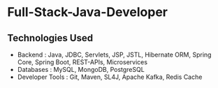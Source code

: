 # Full-Stack-Java-Developer

## Technologies Used
- Backend : Java, JDBC, Servlets, JSP, JSTL, Hibernate ORM, Spring Core, Spring Boot, REST-APIs, Microservices
- Databases : MySQL, MongoDB, PostgreSQL
- Developer Tools : Git, Maven, SL4J, Apache Kafka, Redis Cache
